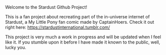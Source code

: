 Welcome to the Stardust Github Project!

This is a fan project about recreating part of the in-universe internet of Stardust, a My Little Pony fan comic made by CaptainHoers.
Check it out right here: https://stardustinternational.tumblr.com/

This project is very much a work in progress and will be updated when I feel like it.
If you stumble upon it before I have made it known to the public, well, lucky you.
